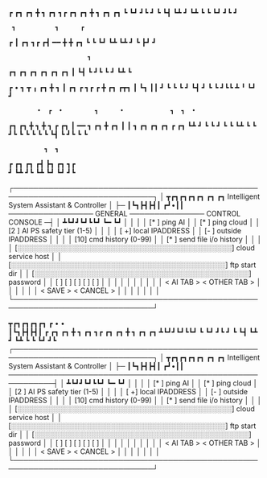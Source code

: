                                                             
 
  ┏  ┏┓  ┏┓  ╋  ┓  ┏┓  ┓┏  ┏┓  ┏┓  ╋  ┓  ┏┓  ┏┓
  ┗  ┗┛  ┛┗  ┛  ┗  ┗┫  ┗┻  ┛   ┗┻  ┗  ┗  ┗┛  ┛┗
                    ┛

     ┓           ┓      ┏       
  ┏  ┃  ┏┓  ┓┏  ┏┫  ━━  ╋  ╋  ┏┓
  ┗  ┗  ┗┛  ┗┻  ┗┻      ┛  ┗  ┣┛
                              ┛ 

                          ┓
  ┏┓  ┏┓  ┏┓  ┏┓  ┏┓  ┏┓  ┃
  ┗┫  ┗   ┛┗  ┗   ┛   ┗┻  ┗
                         
 
 
  ┏  •  ┓                                  ┳  ╻   ┏┓ 
  ╋  ┓  ┃  ┏┓  ┏  ┓┏  ┏  ╋  ┏┓  ┏┳┓        ┃  ┗┓  ┃┃ 
  ┛  ┗  ┗  ┗   ┛  ┗┫  ┛  ┗  ┗   ┛┗┗        ┻   ╹  ┗┛ 
                   ┛                                 
 
 
 
            •  ┏  •         ┓      •             ┓  ┓  •                    
 ┏┓  ┏┓  ╋  ┓  ╋  ┓  ┏  ┏┓  ┃  ━━  ┓  ┏┓  ╋  ┏┓  ┃  ┃  ┓  ┏┓  ┏┓  ┏┓  ┏  ┏┓ 
 ┗┻  ┛   ┗  ┗  ┛  ┗  ┗  ┗┻  ┗      ┗  ┛┗  ┗  ┗   ┗  ┗  ┗  ┗┫  ┗   ┛┗  ┗  ┗  

 
              ┓  ┓           
  ┏  ┏┓  ┏┓  ┏┫  ┣┓  ┏┓  ┓┏  
  ┛  ┗┻  ┛┗  ┗┻  ┗┛  ┗┛  ┛┗ 
 

┌──────────────────────────────────────────────────────────────────────────────┐
│  ┳┏┓┏┓┏┓┏┓  ┏┓ ┏┓ Intelligent System Assistant & Controller                  │
├─ ┃┗┓┣┫┣┫┃   ┏┛•┃┃ ───────────────── GENERAL ─────────────── CONTROL CONSOLE ─┤
│  ┻┗┛┛┗┛┗┗┛  ┗━ ┗┛                                                            │
│                                                                              │
│   [* ] ping AI                                                               │
│   [* ] ping cloud                                                            │
│   [2 ] AI PS safety tier (1-5)                                               │
│                                                                              │
│   [ +] local IPADDRESS                                                       │
│   [- ] outside IPADDRESS                                                     │
│                                                                              │
│   [10] cmd history (0-99)                                                    │
│   [* ] send file i/o history                                                 │
│                                                                              │
│   [░░░░░░░░░░░░░░░░░░░░░░░░░░░░░░░░░░░░░░░░░░░] cloud service host           │
│   [░░░░░░░░░░░░░░░░░░░░░░░░░░░░░░░░░░░░░░░░░░░] ftp start dir                │
│   [░░░░░░░░░░░░░░░░░░░░░░░░░░░░░░░░░░░░░░░░░░░] password                     │
│   [ ] [ ] [ ] [ ] [ ]                                                        │
│                                                                              │
│                                                                              │
│                                                                              │
│                                                                              │
│     < AI TAB >  < OTHER TAB >                                                │
│                                                                              │
│                                                                              │
│                                                 < SAVE > < CANCEL >          │
│                                                                              │
│                                                                              │
│                                                                              │
└──────────────────────────────────────────────────────────────────────────────┘              



  ┳┏┓┏┓┏┓┏┓                   ┏  •                     •        
  ┃┗┓┣┫┣┫┃         ┏  ┏┓  ┏┓  ╋  ┓  ┏┓  ┓┏  ┏┓  ┏┓  ╋  ┓  ┏┓  ┏┓
  ┻┗┛┛┗┛┗┗┛        ┗  ┗┛  ┛┗  ┛  ┗  ┗┫  ┗┻  ┛   ┗┻  ┗  ┗  ┗┛  ┛┗
┌──────────────────────────────────────────────────────────────────────────────┐ 
│  ┳┏┓┏┓┏┓┏┓  ┏┓ ┏┓ Intelligent System Assistant & Controller                  │ 
├─ ┃┗┓┣┫┣┫┃   ┏┛•┃┃ ───────────────────────────────────────────────────────────┤ 
│  ┻┗┛┛┗┛┗┗┛  ┗━ ┗┛                                                            │ 
│                                                                              │ 
│   [* ] ping AI                                                               │ 
│   [* ] ping cloud                                                            │ 
│   [2 ] AI PS safety tier (1-5)                                               │ 
│                                                                              │ 
│   [ +] local IPADDRESS                                                       │ 
│   [- ] outside IPADDRESS                                                     │ 
│                                                                              │ 
│   [10] cmd history (0-99)                                                    │ 
│   [* ] send file i/o history                                                 │ 
│                                                                              │ 
│   [░░░░░░░░░░░░░░░░░░░░░░░░░░░░░░░░░░░░░░░░░░░] cloud service host           │ 
│   [░░░░░░░░░░░░░░░░░░░░░░░░░░░░░░░░░░░░░░░░░░░] ftp start dir                │ 
│   [░░░░░░░░░░░░░░░░░░░░░░░░░░░░░░░░░░░░░░░░░░░] password                     │ 
│   [ ] [ ] [ ] [ ] [ ]                                                        │ 
│                                                                              │ 
│                                                                              │ 
│                                                                              │ 
│                                                                              │ 
│     < AI TAB >  < OTHER TAB >                                                │ 
│                                                                              │ 
│                                                                              │ 
│                                                 < SAVE > < CANCEL >          │ 
│                                                                              │ 
│                                                                              │ 
│                                                                              │ 
└──────────────────────────────────────────────────────────────────────────────┘ 